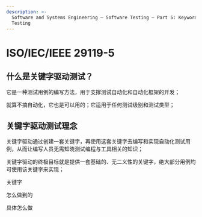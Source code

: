 ```yaml
---
description: >-
  Software and Systems Engineering — Software Testing — Part 5: Keyword-Driven
  Testing
---
```


# ISO/IEC/IEEE 29119-5

## 什么是关键字驱动测试？

它是一种测试用例的编写方法，用于支撑测试自动化和自动化框架的开发；

就算不搞自动化，它也是可以用的；它适用于任何测试级别和测试类型；

## 关键字驱动测试理念

关键字驱动通过创建一套关键字，再使用这套关键字去编写和实现自动化测试用例，从而让编写人员无需知晓测试编程与工具相关的知识；

关键字驱动的终极目标就是提供一套基础的、无二义性的关键字，绝大部分用例均可使用该关键字来实现；

关键字

怎么做到的

具体怎么做

